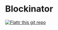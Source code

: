 Blockinator
===========

[![Flattr this git repo](http://api.flattr.com/button/flattr-badge-large.png)](https://flattr.com/submit/auto?user_id=scottwallacesh&url=https://github.com/scottwallacesh/blockinator&title=Blockinator&language=&tags=github&category=software)
